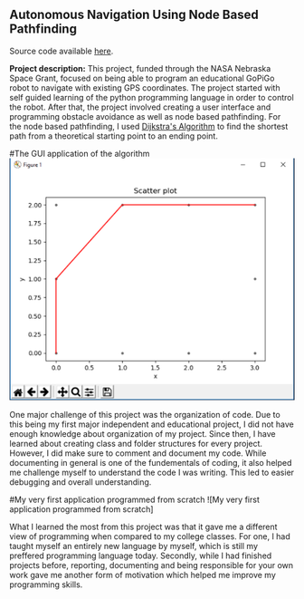 ## Autonomous Navigation Using Node Based Pathfinding

Source code available [here](https://github.com/danielsmith1313/nasa-ne-2019).

**Project description:** This project, funded through the NASA Nebraska Space Grant, focused on being able to program an educational GoPiGo robot to navigate with existing GPS coordinates. The project started with self guided learning of the python programming language in order to control the
robot. After that, the project involved creating a user interface and programming obstacle avoidance as well as node based pathfinding. For the node based pathfinding, I used [Dijkstra's Algorithm](https://en.wikipedia.org/wiki/Dijkstra%27s_algorithm) to find the shortest path from a theoretical starting point to an ending point.

#The GUI application of the algorithm
![The GUI application of the algorithm](images/algorithm_example.PNG)


One major challenge of this project was the organization of code. Due to this being my first major independent and educational project, I did not have enough knowledge about organization of my project. Since then, I have learned about creating class and folder structures for every project. However, I did make sure to comment and document my code. While documenting in general is one of the fundementals of coding, it also helped me challenge myself to understand the code I was writing. This led to easier debugging and overall understanding. 

#My very first application programmed from scratch
![My very first application programmed from scratch]

What I learned the most from this project was that it gave me a different view of programming when compared to my college classes. For one, I had taught myself an entirely new language by myself, which is still my preffered programming language today. Secondly, while I had finished projects before, reporting, documenting and being responsible for your own work gave me another form of motivation which helped me improve my programming skills.